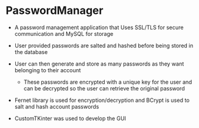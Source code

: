 # PasswordManager

- A password management application that Uses SSL/TLS for secure communication and MySQL for storage

- User provided passwords are salted and hashed before being stored in the database

- User can then generate and store as many passwords as they want belonging to their account
  - These passwords are encrypted with a unique key for the user and can be decrypted so the user can retrieve the original password

- Fernet library is used for encryption/decryption and BCrypt is used to salt and hash account passwords

- CustomTKinter was used to develop the GUI
